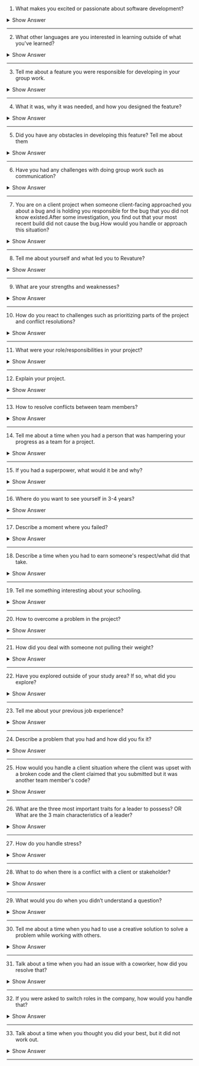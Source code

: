 1.	What makes you excited or passionate about software development?

<details markdown="1">
<summary> Show Answer </summary>
<blockquote markdown="1">
 
Sample Answer 1: I want to be a software developer because designing computer programs lets me use my creative and problem-solving skills.Software development wasn't my initial career path, but I'm glad I discovered it.In college, I originally studied communications.After obtaining my bachelor's degree in communications, I accepted a job as an editor at a publishing firm.I was responsible for correcting grammatical and stylistic mistakes in clients' work.While I was good at my job and worked hard, the position didn't excite me, so I searched for something more fulfilling.I learned more about the subject via online resources and began to teach myself basic concepts.Eventually, I earned a bachelor's degree in computer science.I enjoyed the challenges that my education presented, and I'm very excited to work as a professional software developer and use the versatile skills that this career demands.

Sample answer 2: I am a Mathematics student.In my eyes, Mathematics is the tool used by the nature to communicate with humans.Similarly, programming is the tool used by humans to communicate with computers.It feels like a great achievement when you finally get the code right after weeks of debugging.Seriously, those who have never done programming will never know the feeling.It feels like a savior when you figure out and implement the edge cases beforehand.In short, programming is challenging, gives me thrills, and gives a workout to my brain.That’s why I’m passionate about programming.

</details markdown="1">
</blockquote  markdown="1">

------------
 
2.	What other languages are you interested in learning outside of what you've learned?

<details markdown="1">
<summary> Show Answer </summary>
<blockquote markdown="1">
 
Sample Answer: Related to technical languages and choose an answer on why did you choose that programming language.

Sample answer: I would learn German and Spanish.I choose German because the vocabulary is similar to English.I choose Spanish as its widely spoken.These 2 languages might help me in my career upliftment as well.
 
</details markdown="1">
</blockquote  markdown="1">
 
-----------


3.	Tell me about a feature you were responsible for developing in your group work.

<details markdown="1">
<summary> Show Answer </summary>
<blockquote markdown="1">
 
Sample answer: I created a utility that helps convert the excel data to a format that my company’s platform supports.

</details markdown="1">
</blockquote  markdown="1">
 
------------
 
4.	What it was, why it was needed, and how you designed the feature?

<details markdown="1">
<summary> Show Answer </summary>
<blockquote markdown="1">
 
Sample answer: A conversion utility that converts all the excel data into a specific format, which was manually done earlier, and when we developed this, it saved a lot of time along with accuracy.
 
</details markdown="1">
</blockquote  markdown="1">
 
------------

5.	Did you have any obstacles in developing this feature? Tell me about them

<details markdown="1">
<summary> Show Answer </summary>
<blockquote markdown="1">
 
Sample answer: I was developing this utility in my available time and I couldn’t spend my work hours.Hence, was concerned about time management but I managed to complete the utility along with my other project works.
 
</details markdown="1">
</blockquote  markdown="1">
 
--------------

6.	Have you had any challenges with doing group work such as communication?

<details markdown="1">
<summary> Show Answer </summary>
<blockquote markdown="1">
 
Sample Answer: 
Lack of clarity
Trust issues
Personality conflicts
Withholding information
Lack of communication
Reduced engagement
Excessive staff numbers
Interior competition
Sample scenario: When I was working with a team of 10 people on a project of content creation, everyone had multiple opinions about executing the task.At times, it led to personal conflicts as well.We, as a team, decided to talk about this and come up with a common strategy that everyone supports and we were successful in accomplishing that.Initially, we had struggled to come up with a common solution due to communication barriers but we figured out ways to resolve and the task is successfully executed.
 
</details markdown="1">
</blockquote  markdown="1">

---------------


7.	You are on a client project when someone client-facing approached you about a bug and is holding you responsible for the bug that you did not know existed.After some investigation, you find out that your most recent 
build did not cause the bug.How would you handle or approach this situation?

<details markdown="1">
<summary> Show Answer </summary>
<blockquote markdown="1">
 
If you are an ethical and empathetic person you own up to this and let the chips fall where they may.You need to ensure that when you notify your client of the fault, you also inform them of how this mistake occurred and how it will never occur again with documented changes in processes and tests to catch any similar issue in the future.Even though the broken code is from someone else and you are not at fault, do not come up with reasons defending your part.Instead, try to take responsibility and come up with solutions to resolve this problem.That way, you portray yourself as a good and responsible team player.

</details markdown="1">
</blockquote  markdown="1">
 
-------------

8.	Tell me about yourself and what led you to Revature?

<details markdown="1">
<summary> Show Answer </summary>
<blockquote markdown="1">
 
Sample Answer: Good morning.I want to thank everyone for giving me this golden opportunity to introduce myself.My name is ABC, and I am from Bombay.I am a computer science graduate from XYZ university.I now work as an intern at Youth Foundation, and I am a big fan of soccer and gymnastics.My goal is to build a successful career as an XYZ, which can help the company and me personally.My strengths are my positive attitude, punctuality, and interpersonal skills.My weakness is my emotional nature.This is all about me.Thanks once again for this wonderful chance.

Revature is a well-reputed company with numerous opportunities on learning platforms.It has got a good working environment and the knowledge and career opportunities that Revature provides is much essential for the current industry.Also, Revature’s business model is unique which made me choose them without a second thought.

</details markdown="1">
</blockquote  markdown="1">
 
---------------
 
9.	What are your strengths and weaknesses?

<details markdown="1">
<summary> Show Answer </summary>
<blockquote markdown="1">
 
Sample Answer: To state my strength and weakness can be a little confusing because both two concepts are the same for me.My quality of being self-motivated.I can work hard and consistently to achieve a goal if that helps me in growing and learning.I can motivate myself to do a task even when there are multiple obstacles, and I can complete it.However, my weakness is being over-self-motivated cause in that process I lose myself and get too goal-oriented it is a team task then my self-goals become a burden for them and as a result, I come across clashes and group breakdowns.I have been working on this for the last few months where I set a limit for myself and the team and try not to affect my goals and objectives and become the pressure for others.

(For the most part, strengths should include your soft skills.This question is mostly asked to check a candidate’s behavioral skills, your technical skills are tested in your technical interview.No, mentioning your weakness will not affect your performance negatively.However, saying that you have no weaknesses will make you sound arrogant.)

</details markdown="1">
</blockquote  markdown="1">

--------------

10.	How do you react to challenges such as prioritizing parts of the project and conflict resolutions?

<details markdown="1">
<summary> Show Answer </summary>
<blockquote markdown="1">

Ways to manage conflict resolution:
1.Talk with the other person
2.Focus on behavior and events, not on personalities
3.Listen carefully
4.Identify points of agreement and disagreement
5.Prioritize the areas of conflict
6.Develop a plan to work on each conflict
7.Follow through on your plan
8.Build on your success

Sample answer: When I am assigned a project, I would segregate the project modules based on the stages of development.I will make sure that the phase is streamlined with the execution along with the entire team.Also, regular one-on-one and proper communication would resolve most of the conflicts.

</details markdown="1">
</blockquote  markdown="1">

-------------

11.	What were your role/responsibilities in your project?

<details markdown="1">
<summary> Show Answer </summary>
<blockquote markdown="1">

(Should get the details from their respective portfolios)
 
</details markdown="1">
</blockquote  markdown="1">

-------------

12.	Explain your project.

<details markdown="1">
<summary> Show Answer </summary>
<blockquote markdown="1">
 
(Should get the details from their respective portfolios)

</details markdown="1">
</blockquote  markdown="1">
 
-------------

13.	How to resolve conflicts between team members?

<details markdown="1">
<summary> Show Answer </summary>
<blockquote markdown="1">
 
Sample Answer: When faced with a conflict, I like to ask questions and understand my coworker’s perspectives.This helps keep the situation calm and helps them feel like they’re being heard, and after this, I’ve found it’s much easier to come to an agreement or compromise while both staying a lot calmer.

</details markdown="1">
</blockquote  markdown="1">

---------------

14.	Tell me about a time when you had a person that was hampering your progress as a team for a project.

<details markdown="1">
<summary> Show Answer </summary>
<blockquote markdown="1">

Sample Answer:  "I participated in a fellowship program over the summer as a part of my studies.Through the program, I was able to conduct a research project of my using university resources, like the library's special collections archive, to support my work.I worked alongside three other fellows who were taking part in the program and conducting their projects.We collaborated while forming our research questions, and one of my coworkers was particularly negative about my approach to my project.I wanted to understand her concerns, so I asked her about them in one of our collaborative meetings.
Unfortunately, she avoided my question.Afterward, I spoke with my research mentor and asked for her guidance.My mentor advised me to speak with my coworker privately, so I invited her to get coffee with me later that day.During our conversation, I asked for her feedback about my project.I realized she was planning on using the same archive as me to support her research and had concerns regarding the availability of the space and resources.I reassured her that she would have access as well, and together we created a schedule that worked for the both of us."

</details markdown="1">
</blockquote  markdown="1">

--------------

15.	If you had a superpower, what would it be and why?

<details markdown="1">
<summary> Show Answer </summary>
<blockquote markdown="1">

Sample Answer: “My superpower would have to be super-speed, like The Flash.I like to be productive and make the most out of every minute of the day.As it pertains to work, I perform tasks at a torrid pace.This not only keeps me focused and engaged for long periods, but it also allows me to do more than most workers can in a full, 8-hour workday.”


</details markdown="1">
</blockquote  markdown="1">

--------------

16.	Where do you want to see yourself in 3-4 years?

<details markdown="1">
<summary> Show Answer </summary>
<blockquote markdown="1">
 
Sample Answer 1: I firmly believe in self-development and knowledge enhancement, so for sure, I will develop myself and gain more knowledge in the next 5 years to be a better version of myself.So, I and my organization can grow together.

Sample Answer 2: In the next five years, I want to see myself as more responsible, knowledgeable, and experienced.I will make sure that I explore skills and used opportunities so that I can contribute and share my knowledge, see myself learning and growing with every experience and last of course want to be happy.

</details markdown="1">
</blockquote  markdown="1">

--------------

17.	Describe a moment where you failed?

<details markdown="1">
<summary> Show Answer </summary>
<blockquote markdown="1">

Sample Answer: “When I started my first internship, I was overly eager to go the extra mile.I agreed to take on unrealistic deadlines with coworkers.I was late completing at least one task each week, and my coworkers were not happy with me.After that experience, I devised a tracking system to make sure I knew how long each task would realistically take and made sure never to fall behind again.I understand now that it’s better to give a longer timeline and be early than promising the moon and fail to deliver.”

</details markdown="1">
</blockquote  markdown="1">

---------------

18.	Describe a time when you had to earn someone's respect/what did that take.

<details markdown="1">
<summary> Show Answer </summary>
<blockquote markdown="1">

Sample Answer: I believe that respect is something that we must earn through our actions and not demand it.Treating everyone equally, being empathetic, and being courteous would make anyone respect us.All it takes is to treat others in the way that we have to be treated.

</details markdown="1">
</blockquote  markdown="1">

--------------

19.	Tell me something interesting about your schooling.

<details markdown="1">
<summary> Show Answer </summary>
<blockquote markdown="1">
 

Sample answer 1: My school's name is XYZ.It has a big ground.on.Every competition is conducted on the ground only.My school has 90-100 teachers.Our teachers are very polite to every Student.My school is very clean and neat.It has Cameras in every corner.Teachers are not very strict.They always pay attention to each student.

Sample answer 2: School life is a golden era.For me the memories of school life are unforgettable.I used to cherish all the moments of my life.Although I was not much concerned about my career at that time still I knew that I need to work hard in my academics.I use to participate in many co-curricular activities like singing, dancing, debates, something out of waste, sketching and so I was quite popular in my school.And finally, in the last year of my school, I was made the head girl of my school which is the most memorable moment of my life.Not only me I think school days are memorable for everyone.
 
</blockquote  markdown="1"> 
</details markdown="1">

----------

20.	How to overcome a problem in the project?

<details markdown="1">
<summary> Show Answer </summary>
<blockquote markdown="1">
 
Sample answer 1: At my current job, a client called late Friday afternoon with an urgent question about their project status.Usually, my boss directly interacts with our clients, but he'd already left for the weekend.I told the client that while I might not know the exact answer, I could help because I was also working on the project.The client was fine with that.We worked through the question together, and I was able to provide enough information that the client felt the rest could wait until Monday.I left a detailed note for my boss asking him to check in with the client on Monday.

Sample answer 2: When the software development of our new product stalled, I coordinated the team that managed to get the schedule back on track.We were able to successfully troubleshoot the issues and solve the problems, within a very short period, and without completely burning out our team.I was able to do this by motivating the senior engineering team to brainstorm a technologically innovative solution that would solve the customer’s issues with fewer development hours on our end.
 
</details markdown="1">
</blockquote  markdown="1">

-------------

21.	How did you deal with someone not pulling their weight?

<details markdown="1">
<summary> Show Answer </summary>
<blockquote markdown="1">
 
Sample answer 1: I had a colleague who always wanted things done his way, invariably getting into confrontations with many co-workers.I had to team up with him on a month-long social media campaign to develop creative post ideas and strategically schedule them for maximum reach and engagement.I was tactful and kept my cool throughout.When we disagreed, I heard him out.If I still believed that my idea was better, I supported it with enough data and proven theories to convince him.Ultimately, the campaign was a success, and my colleague came to respect me greatly.

Sample answer 2: A team member was finding it difficult to contribute because they were unclear as to what their role was.I helped resolve the situation by creating a more detailed work plan that specified each member's role and responsibilities on the project.
 
</details markdown="1">
</blockquote  markdown="1">
 
-----------

22.	Have you explored outside of your study area? If so, what did you explore?

<details markdown="1">
<summary> Show Answer </summary>
<blockquote markdown="1">
 
Sample Answer: My outside interests are spending quality time with my family, watching Anime, and playing games.

Sample Answer: Cricket is my outside interest.In my free time, I spend more time on this game.Play and watch cricket matches and spend time with my family.Also, I love to play guitar and like photography.
 
</details markdown="1">
</blockquote  markdown="1">
 
------------
23.	Tell me about your previous job experience?

<details markdown="1">
<summary> Show Answer </summary>
<blockquote markdown="1">
 
Sample answer 1: Most of my professional experience has led me up to this administrative secretary role.I’ve been working in the field for almost ten years now.I got my first position as an office assistant when I was 18 – a position that required a lot of communication with both co-workers and customers.I’m interested in this position specifically because it would allow me to expand my leadership potential and continue working in an environment in which I have a great deal of experience.

Sample answer 2: The last time I worked as a language assistant, I found the work interesting but sometimes hard.I learned a lot from my work experience.On one occasion I found two boys fighting in the playground.I managed to calm them down by being calm myself.I asked them what had happened and helped them to resolve their fight themselves.I thought that in a situation like that I would get angry myself, and perhaps take sides, but I did not.I think that this was a great lesson for me.
 
</details markdown="1">
</blockquote  markdown="1">
 
------------

24.	Describe a problem that you had and how did you fix it?

<details markdown="1">
<summary> Show Answer </summary>
<blockquote markdown="1">
 
Sample answer 1: I feel that the best way to deal with any challenges is to meet them head-on.When I found that one of my colleagues was saying things that weren't true behind my back, I went to them and talked it through.It turned out they had misunderstood what I had said, and I was able to set the record straight with them, and my supervisor.

Sample answer 2: Once I found a major flaw in the work of one of the most senior members of the department, which could have been very costly to the company if it had been overlooked.I went directly to them and called it to their attention so they could fix it before it affected the outcome.
 
</details markdown="1">
</blockquote  markdown="1">

--------------
25.	How would you handle a client situation where the client was upset with a broken code and the client claimed that you submitted but it was another team member's code?

<details markdown="1">
<summary> Show Answer </summary>
<blockquote markdown="1">
 
•	Empathy is key
•	Saying Sorry
•	Own up and explain what went wrong
If you are an ethical and empathetic person you own up to this and let the chips fall where they may.You need to ensure that when you notify your client of the fault, you also inform them of how this mistake occurred and how it will never occur again with documented changes in processes and tests to catch any similar issue in the future.Even though the broken code is from someone else and you are not at fault, do not come up with reasons defending your part.Instead, try to take responsibility and come up with solutions to resolve this problem.That way, you portray yourself as a good and responsible team player.

</details markdown="1">
</blockquote  markdown="1">
 
-------------
 
26.	What are the three most important traits for a leader to possess? 
OR
What are the 3 main characteristics of a leader?

<details markdown="1">
<summary> Show Answer </summary>
<blockquote markdown="1">
 
Sample answer 1: 
•	Have clear goals and objectives
•	Motivate and support their team members and provide them with the right direction
•	Be empathetic and accountable

Sample answer 2:
•	Inspire Trust
•	Create Vision
•	Execute Strategy
•	Coach Potential
 
</details markdown="1">
</blockquote  markdown="1">

--------------

27.	How do you handle stress?

<details markdown="1">
<summary> Show Answer </summary>
<blockquote markdown="1">
 
Sample answer 1: I'm not a person who has a difficult time with stress.When I'm under pressure, I focus and get the job done.I find it exhilarating to be in a dynamic environment where the pressure is on.

Sample answer 2: When stress does inevitably arise, planning helps me to tackle the situation one step at a time to prioritize what needs to be done efficiently for myself and my colleagues.Some of my best work in streamlining processes has come from stressful situations.

</details markdown="1">
</blockquote  markdown="1">
 
------------
 
28.	What to do when there is a conflict with a client or stakeholder?

<details markdown="1">
<summary> Show Answer </summary>
<blockquote markdown="1">
 
•	Turn conflict into problem-solving
•	Determine if the problem is worth discussing
•	Use the right body language
•	Focus on the facts, not on personal opinions
•	Allow everyone to speak
•	Be mindful of the language
•	Refocus the client on the impact
•	Approach the problem with empathy
Sample answer: I actively readjust my attitude during a conflict situation.This means that I strive to listen to the other person’s point of view without becoming defensive.I also attempt to move the confrontation to a private space to avoid further complications

</details markdown="1">
</blockquote  markdown="1">
 
------------ 

29.	What would you do when you didn’t understand a question?

<details markdown="1">
<summary> Show Answer </summary>
<blockquote markdown="1">
 
Sample answer 1: “I’m sorry, but I didn’t understand the question.Could you say that again, please?”
Sample answer 2: “I’m sorry, but I didn’t quite hear you.Could you say that again, please?”

</details markdown="1">
</blockquote  markdown="1">
 
-------------
 
30.	Tell me about a time when you had to use a creative solution to solve a problem while working with others.

<details markdown="1">
<summary> Show Answer </summary>
<blockquote markdown="1">
 
1.Define the (right) problem
2.Check your mindset
3.Empathize with the players
4.Connect with your purpose
5.Generate ideas
6.Make small bets
7.Get feedback/evaluate options
8.Start again
Sample answer: In my last job, I had to do quite a bit of problem-solving related to our shift scheduling.We had four people quit within a week and the department was severely understaffed.I coordinated a ramp-up of our hiring efforts, I got approval from the department head to offer bonuses for overtime work, and then I found eight employees who were willing to do overtime this month.I think the key problem-solving skills here were taking initiative, communicating clearly, and reacting quickly to solve this problem before it became an even bigger issue.

</details markdown="1">
</blockquote  markdown="1">
 
------------ 
 
31.	Talk about a time when you had an issue with a coworker, how did you resolve that?

<details markdown="1">
<summary> Show Answer </summary>
<blockquote markdown="1">
 
Sample answer 1: Once, a co-worker and I disagreed on the way an unsatisfied customer was dealt with.I decided to meet with them one on one to talk and resolve our dispute peacefully.We both agreed that our goal was to keep the customer happy and came to a compromise that consisted of both of our ideas.

Sample answer 2: I’ve learned that disagreements and conflicts are part of work whether I like it or not.I’ve also learned that, without conflict, there’s no progress.So, if a conflict arises, that means there’s room for progress and scope for improvement in that space.I must tread carefully and take it slowly so as not to offend others or complicate circumstances.I take enough time to assess the situation and once I gain a clear understanding of the situation, I will take care of them to resolve the conflict.

</details markdown="1">
</blockquote  markdown="1">
 
------------- 
 
32.	If you were asked to switch roles in the company, how would you handle that?

<details markdown="1">
<summary> Show Answer </summary>
<blockquote markdown="1">
 
Sample answer 1: When I was promoted from sales clerk to store manager, I was nervous about the changes that would come along with my transition into a leadership role.There have been moments in my career when I have looked to others to act as leaders because I was intimidated by the responsibility of managing a team.I overcame that fear, and through my strong leadership and interpersonal skills, we received a good rating of employee satisfaction on our most recent survey.

Sample answer 2: I manage change by first seeking to understand the reason for the change.I then immediately changed as needed to support the workplace and my team.As someone who seeks ways to improve my work environment, I welcome change.

</details markdown="1">
</blockquote  markdown="1">
 
-----------
 
33.	Talk about a time when you thought you did your best, but it did not work out.

<details markdown="1">
<summary> Show Answer </summary>
<blockquote markdown="1">
 
The best way to answer this question is to talk about a specific example of a time you made a mistake: Briefly explain what the mistake was, but don't dwell on it.Quickly switch over to what you learned or how you improved, after making that mistake.

Sample Answer: One thing I have learned from past mistakes is when to ask for help.I have learned that it is far better to ask for clarification and solve an issue right away than to be unsure.I know that your company emphasizes teamwork and the need to be in constant communication with one another, and I think my ability to ask (and answer) questions of my peers would help me fit in very well with your company culture.

</details markdown="1">
</blockquote  markdown="1">

--------------
 



 


